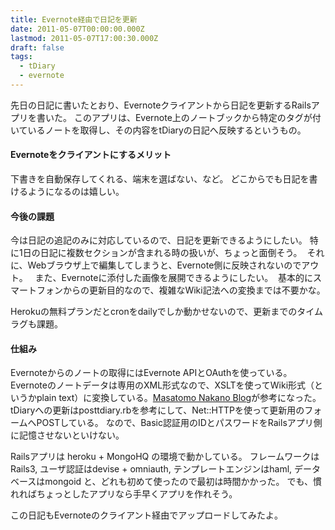 ```yaml
---
title: Evernote経由で日記を更新
date: 2011-05-07T00:00:00.000Z
lastmod: 2011-05-07T17:00:30.000Z
draft: false
tags:
  - tDiary
  - evernote
---
```


先日の日記に書いたとおり、Evernoteクライアントから日記を更新するRailsアプリを書いた。 このアプリは、Evernote上のノートブックから特定のタグが付いているノートを取得し、その内容をtDiaryの日記へ反映するというもの。

#### Evernoteをクライアントにするメリット

下書きを自動保存してくれる、端末を選ばない、など。 どこからでも日記を書けるようになるのは嬉しい。

#### 今後の課題

今は日記の追記のみに対応しているので、日記を更新できるようにしたい。 特に1日の日記に複数セクションが含まれる時の扱いが、ちょっと面倒そう。  それに、Webブラウザ上で編集してしまうと、Evernote側に反映されないのでアウト。   また、Evernoteに添付した画像を展開できるようにしたい。  基本的にスマートフォンからの更新目的なので、複雑なWiki記法への変換までは不要かな。

Herokuの無料プランだとcronをdailyでしか動かせないので、更新までのタイムラグも課題。

#### 仕組み

Evernoteからのノートの取得にはEvernote APIとOAuthを使っている。 Evernoteのノートデータは専用のXML形式なので、XSLTを使ってWiki形式（というかplain text）に変換している。[Masatomo Nakano Blog](http://blog.madoro.org/mn/13)が参考になった。 tDiaryへの更新はposttdiary.rbを参考にして、Net::HTTPを使って更新用のフォームへPOSTしている。 なので、Basic認証用のIDとパスワードをRailsアプリ側に記憶させないといけない。

Railsアプリは heroku + MongoHQ の環境で動かしている。 フレームワークはRails3, ユーザ認証はdevise + omniauth, テンプレートエンジンはhaml, データベースはmongoid と、どれも初めて使ったので最初は時間かかった。 でも、慣れればちょっとしたアプリなら手早くアプリを作れそう。

この日記もEvernoteのクライアント経由でアップロードしてみたよ。
